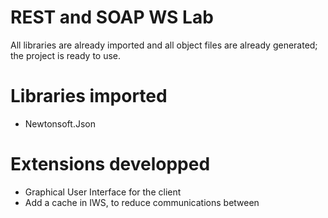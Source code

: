 # REST and SOAP WS Lab
All libraries are already imported and all object files are already generated; the project is ready to use.

# Libraries imported
- Newtonsoft.Json

# Extensions developped
- Graphical User Interface for the client
- Add a cache in IWS, to reduce communications between